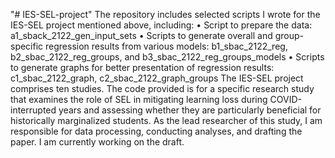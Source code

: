 "# IES-SEL-project" 
The repository includes selected scripts I wrote for the IES-SEL project mentioned above, including:
•	Script to prepare the data: a1_sback_2122_gen_input_sets
•	Scripts to generate overall and group-specific regression results from various models: b1_sbac_2122_reg, b2_sbac_2122_reg_groups, and b3_sbac_2122_reg_groups_models
•	Scripts to generate graphs for better presentation of regression results: c1_sbac_2122_graph, c2_sbac_2122_graph_groups
The IES-SEL project comprises ten studies. The code provided is for a specific research study that examines the role of SEL in mitigating learning loss during COVID-interrupted years and assessing whether they are particularly beneficial for historically marginalized students. As the lead researcher of this study, I am responsible for data processing, conducting analyses, and drafting the paper. I am currently working on the draft.
